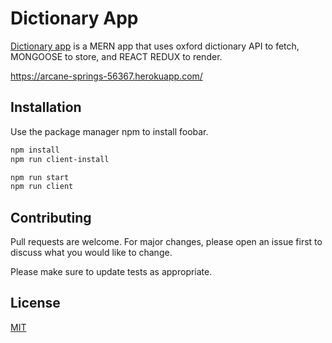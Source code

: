 # Dictionary App

[Dictionary app](https://arcane-springs-56367.herokuapp.com/) is a MERN app that uses oxford dictionary API to fetch, MONGOOSE to store, and  REACT REDUX to render.

https://arcane-springs-56367.herokuapp.com/

## Installation

Use the package manager npm to install foobar.
```bash
npm install 
npm run client-install
```
```bash
npm run start
npm run client
```

## Contributing
Pull requests are welcome. For major changes, please open an issue first to discuss what you would like to change.

Please make sure to update tests as appropriate.

## License
[MIT](https://choosealicense.com/licenses/mit/)
